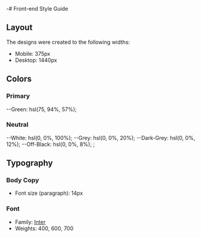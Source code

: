-# Front-end Style Guide

## Layout

The designs were created to the following widths:

- Mobile: 375px
- Desktop: 1440px

## Colors

### Primary

--Green: hsl(75, 94%, 57%);

### Neutral

--White: hsl(0, 0%, 100%);
--Grey: hsl(0, 0%, 20%);
--Dark-Grey: hsl(0, 0%, 12%);
--Off-Black: hsl(0, 0%, 8%);
;

## Typography

### Body Copy

- Font size (paragraph): 14px

### Font

- Family: [Inter](https://fonts.google.com/specimen/Inter)
- Weights: 400, 600, 700
